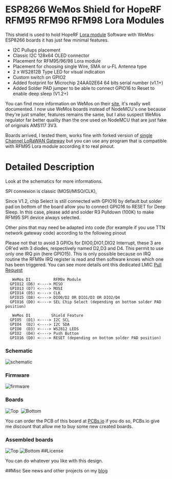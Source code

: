 ESP8266 WeMos Shield for HopeRF RFM95 RFM96 RFM98 Lora Modules
==============================================================

This shield is used to hold HopeRF [Lora module][4] Software with WeMos ESP8266 boards it has just few minimal features. 
- I2C Pullups placement
- Classic I2C 128x64 OLED connector
- Placement for RFM95/96/98 Lora module
- Placement for choosing single Wire, SMA or u-FL Antenna type 
- 2 x WS2812B Type LED for visual indication
- Custom switch on GPIO2
- Added footprint for Microchip 24AA02E64 64 bits serial number (v1.1+) 
- Added Solder PAD jumper to be able to connect GPIO16 to Reset to enable deep sleep (V1.2+)


You can find more information on WeMos on their [site][1], it's really well documented.
I now use WeMos boards instead of NodeMCU's one because they're just smaller, features remains the same, but I also suspect WeMos regulator far better quality than the one used on NodeMCU that are just fake of originals AMS117 3V3.

Boards arrived, I tested them, works fine with forked version of [single Channel LoRaWAN Gateway][5] but you can use any program that is compatible with RFM95 Lora module according it to real pinout.

Detailed Description
====================

Look at the schematics for more informations.

SPI connexion is classic (MOSI/MISO/CLK), 

Since V1.2, chip Select is still connected with GPIO16 by default but solder pad on bottom of the board allow you to connect GPIO16 to RESET for Deep Sleep. In this case, please add and solder R3 Pulldown (100K) to make RFM95 SPI device always selected.

Other pins that may need be adapted into code (for example if you use TTN network gateway code) according to the following pinout

Please not that to avoid 3 GPIOs for DIO0,DIO1,DIO2 Interrupt, these 3 are OR'ed with 3 diodes, respectively named D2,D3 and D4. This permit to use only one IRQ pin (here GPIO15). This is only possible because on IRQ routine the RFM9x IRQ register is read and then software knows which one has been triggered.
You can see more details ont this dedicated LMIC [Pull Request][6]

```
   WeMos D1          RFM9x Module
  GPIO12 (D6) <----> MISO
  GPIO13 (D7) <----> MOSI
  GPIO14 (D5) <----> CLK
  GPIO15 (D8) <----> DIO0/D2 OR DIO1/D3 OR DIO2/D4
  GPIO16 (D0) <----> SEL Chip Select (depending on bottom solder PAD position)

   WeMos D1         Shield Feature
  GPIO5  (D1) <----> I2C SCL
  GPIO4  (D2) <----> I2C SDA
  GPIO0  (D3) <----> WS2812 LEDS
  GPIO2  (D4) <----> Push Button
  GPIO16 (D0) <----> RESET (depending on bottom solder PAD position)
```

### Schematic  
![schematic](https://raw.githubusercontent.com/hallard/WeMos-Lora/master/pictures/WeMos-Lora-sch.png)  

### Firmware  
![firmware](https://raw.githubusercontent.com/hallard/WeMos-Lora/firmware/)  

### Boards  
<img src="https://raw.githubusercontent.com/hallard/WeMos-Lora/master/pictures/WeMos-Lora-top.png" alt="Top">&nbsp;
<img src="https://raw.githubusercontent.com/hallard/WeMos-Lora/master/pictures/WeMos-Lora-bot.png" alt="Bottom">

You can order the PCB of this board at [PCBs.io][3] if you do so, PCBs.io give me discount that allow me to buy some new created boards.

### Assembled boards

<img src="https://raw.githubusercontent.com/hallard/WeMos-Lora/master/pictures/WeMos-Lora-top-assembled.jpg" alt="Top">    
<img src="https://raw.githubusercontent.com/hallard/WeMos-Lora/master/pictures/WeMos-Lora-bot-assembled.jpg" alt="Bottom">    
##License

You can do whatever you like with this design.

##Misc
See news and other projects on my [blog][2] 
 
[1]: http://www.wemos.cc/wiki/doku.php?id=en:d1_mini
[2]: https://hallard.me
[3]: https://PCBs.io/share/4Q1Z4 
[4]: http://www.hoperf.com/rf_transceiver/lora/
[5]: https://github.com/hallard/ESP-1ch-Gateway/
[6]: https://github.com/matthijskooijman/arduino-lmic/pull/34